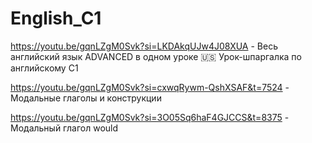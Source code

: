# English_C1

https://youtu.be/gqnLZgM0Svk?si=LKDAkqUJw4J08XUA - Весь английский язык ADVANCED в одном уроке 🇺🇸 Урок-шпаргалка по английскому С1


https://youtu.be/gqnLZgM0Svk?si=cxwqRywm-QshXSAF&t=7524 - Модальные глаголы и конструкции


https://youtu.be/gqnLZgM0Svk?si=3O05Sq6haF4GJCCS&t=8375 - Модальный глагол would
